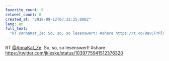 ```yaml
---
favorite_count: 0
retweet_count: 0
created_at: "2018-09-12T07:32:25.000Z"
lang: en
full_text:
  "RT @AnnaKat_Ze: So, so, so lesenswert! #share https://t.co/9avCFrRlOR"
---
```


RT [@AnnaKat_Ze](https://twitter.com/AnnaKat_Ze): So, so, so lesenswert! #share
<https://twitter.com/jkleske/status/1039775941512376320>
